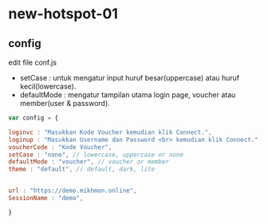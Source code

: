 # new-hotspot-01

## config
edit file conf.js

- setCase : untuk mengatur input huruf besar(uppercase) atau huruf kecil(lowercase).
- defaultMode : mengatur tampilan utama login page, voucher atau member(user & password).

```javascript
var config = {

loginvc : "Masukkan Kode Voucher kemudian klik Connect.",
loginup : "Masukkan Username dan Password <br> kemudian klik Connect.",
voucherCode : "Kode Voucher",
setCase : "none", // lowercase, uppercase or none
defaultMode : "voucher", // voucher or member
theme : "default", // default, dark, lite


url : "https://demo.mikhmon.online", 
SessionName : "demo", 

}
```
